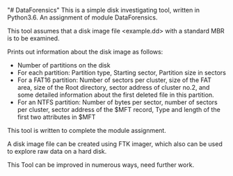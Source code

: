 "# DataForensics" 
This is a simple disk investigating tool, written in Python3.6. An assignment of module DataForensics. 

This tool assumes that a disk image file <example.dd> with a standard MBR is to be examined.

Prints out information about the disk image as follows:
* Number of partitions on the disk
* For each partition: Partition type, Starting sector, Partition size in sectors
* For a FAT16 partition: Number of sectors per cluster, size of the FAT area, size of the Root directory, sector address of cluster no.2, and some detailed information about the first deleted file in this partition.
* For an NTFS partition: Number of bytes per sector, number of sectors per cluster, sector address of the $MFT record, Type and length of the first two attributes in $MFT

This tool is written to complete the module assignment.

A disk image file can be created using FTK imager, which also can be used to explore raw data on a hard disk.

This Tool can be improved in numerous ways, need further work.
